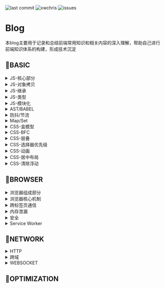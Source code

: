 ![last commit](https://img.shields.io/github/last-commit/xwchris/collection.svg?style=flat)
![xwchris](https://img.shields.io/maintenance/xwchris/2019.svg?style=flat)
![issues](https://img.shields.io/github/issues/xwchris/collection.svg?style=flat)

# Blog
本blog主要用于记录和总结前端常用知识和相关内容的深入理解，帮助自己进行前端知识体系的构建，形成技术沉淀

## 🍎BASIC

<details>
<summary>JS-核心部分</summary>
<p>


I. 对象

对象是js中最常见的也是最重要的部分。

js中对象创建除了使用字面量和`Object.create`，最常用的还是`new`。使用`new`创建对象的基本过程如下:

- 生成一个新对象
- 设置原型链
- 绑定this
- 返回该对象（如果构造函数本身有返回值，则返回那个值）

使用代码来模拟`new`
```javascript
function createObject(Con, ...args) {
 var t = {};
 t.__proto__ = Con.prototype;
 t.constructor = Con;
 Con.apply(t, args);
 return t;
}
```


II. 原型

js中的继承使用的是原型链的方式。js中所有对象都有原型，除了`Object.prototype`。

获取一个对象的原型对象可以使用：
- `Object.getPrototypeOf()`该方法只读
- 对象的`__proto__`属性（部分浏览器实现）

`a instanceOf b`的原理就是在a的原型链中寻找`b.prototype`。如果存在则返回`true`，否则返回`false`。
用代码来模拟`instanceOf`
```javascript
function customInstanceOf(ins, Con) {
 var target = Con.prototype;
 var proto = ins.__proto__;
 while(true) {
  if (proto === null) {
   return false;
  }

  if (proto === target) {
   return true;
  }

  proto = proto.__proto__;
 }
}
```


III. 执行上下文（Excution Context 简称 EC）

EC可以理解为js代码的执行环境，它主要分为：全局执行上下文，函数执行上下文，eval执行上下文。代码在执行过程中，每遇到一个EC就将其入栈，该栈称为EC栈。

EC栈如图所示：

![ec-stack](https://user-images.githubusercontent.com/13817144/53413640-7003f380-3a07-11e9-8837-cffb63a24351.png)

说完了执行上下文栈，我们来说下执行上下文，执行上下文由三部分组成：变量对象（Variable Object）、作用域和This。

执行上下文的执行过程分为两个阶段。首先是创建阶段，这个阶段会创建变量对象（并未赋值）、创建作用域和创建this。创建阶段完成后，进入到激活阶段，激活阶段会按顺序执行代码，为变量赋值并执行各种操作。

在说变量对象之前，先来说说什么是作用域。代码在执行的过程中的变量到底是如何寻找的？实际上这些值都是从作用域链中取出来的，作用域链是一种类似于链式的实现，我们说过每个执行上下文都有一个变量对象，变量对象实际上存储的就是各执行上下文中的变量。作用域链将这些变量对象以类似于`__parent__`之类的属性串起来，访问变量的过程就是在链上查找值的过程。

来看一个例子，对于下面的代码
```javascript
var x = 10;

(function foo() {
 var y = 20;

 (function bar() {
  var z = 30;

  console.log(x + y + z);
 })()
})()
```

它的作用域链类似于如下表示

![scope-chain](https://user-images.githubusercontent.com/13817144/53414899-c7579300-3a0a-11e9-8e1f-fbfe05bb2f7e.png)

变量对象包含了执行上下文中各变量声明（注意创建阶段是不为变量赋值的都为undefined）以及函数声明（注意不包括函数表达式）。这也能够解释hosting函数提升的现象。当一个函数被调用的时候，会创建一个特殊的变量对象，称之为活动对象（Activation Object），AO与VO不同的地方在于AO除了包含变量，函数声明，它同时还包括函数的各参数值以及`arguments`。

来看一个例子，对于如下代码
```javascript
function (x, y) {
 var z = 30;
 function bar() {}
 (function baz() {}); // 表达式 不出现在VO/AO中
}
```

它的AO对象如下表示

![activation-object](https://user-images.githubusercontent.com/13817144/53415167-74321000-3a0b-11e9-913c-254744c80a5d.png)


最后来说下This，`this`实际上是与执行上下文相关的一个属性，它不可以被赋值。它是由调用者提供，并与调用写法相关的。那么`this`的值到底是什么哪？在global中`this`就是global本身。当`This`在函数上下文中的时候，它的值取决于函数调用括号左边的值，有为几种情况。


1. 该值是Reference类型的时候，this就是base
2. 该值是其他类型的时候，this是null，自动转为global
3. 该值Refernce类型当时base是AO的时候，this也是null，自动转为global

Reference类型类似于下面的这种形式
```
'use strict';

// Access foo.
foo;

// Reference for `foo`.
const fooReference = {
  base: global,
  propertyName: 'foo',
  strict: true,
};
```

这部分更多详细解释请参考[这里](http://dmitrysoshnikov.com/ecmascript/chapter-3-this/#-reference-type)
<p>
</details>

<details>
<summary>JS-对象拷贝</summary>
<p>


I. 浅拷贝

对象的浅拷贝可以使用`Object.assign`方法和`扩展运算符...`来实现


II. 深拷贝

对象的深拷贝方法有

1. 使用`JSON.parse(JSON.stringify(obj))`的方式
2. 使用循环赋值的方法进行浅拷贝

第一种方法使用起来很简单，但它的缺点是对于无法JSON的属性如函数、Symbol等会被忽略，并且对于循环引用的对象会发生错误。

第二种方法的代码实现如下

```javascript
function deepCopy(p, c) {
  c = c || {};
  for (var i in p) {
    if (typeof p[i] === 'object') {
      c[i] = p[i].constructor === Array ? [] : {};
      deepCopy(p[i], c[i]);
    } else {
      c[i] = p[i];
    }
  }
  return c;
}
```
</p>
</details>


<details>
<summary>JS-继承</summary>
<p>


继承在javascript是利用原型链的方式实现的，在es6中加入了`class/extends`的方式也可以实现继承。除了es6中`class/extends`的方式我们来看下原型链的继承方式。

I. 构造函数继承

加入我们有`Animal`构造函数和`Dog`构造函数，现在来实现它们的继承

```javascript
function Animal() {
 this.type = 'animal';
}

function Dog(name) {
 this.name = name;
}
```

第一种方案利用`apply`进行构造函数绑定

```javascript
function Dog(name) {
 Animal.apply(this, arguments)
 //...
}

var dog = new Dog('hei');

console.log(dog.type); // output: animal
```

第二种方案利用`prototype`属性进行原型链的继承

```javascript
Dog.prototype = new Animal();
Dog.prototype.constuctor = Dog;

var dog = new Dog('hei');

console.log(dog.type); // output: animal
```

第三种方案利用中间空对象进行继承

```javascript
// 为了不构建对象直接进行继承，将属性写入prototype
function Animal() {}
Animal.prototype.type = 'animal'

function Dog(name) {
 this.name = name;
}

function extend(Parent, Child) {
 // 如果Child.prototype直接继承Parent.prototype两者指向同一个会有问题
 // 用一个空的中间对象解决同一个对象的问题，并且不会占用太多空间
 var F = function() {};
 F.prototype = Parent.prototype;
 Child.prototype = new F();
 Child.prototype.constructor = Child;
}

extend(Animal, Dog);
var dog = new Dog('hei');

console.log(dog.type); // output: animal
```

这部分更多详细解释请参考[这里](http://www.ruanyifeng.com/blog/2010/05/object-oriented_javascript_inheritance.html)

II. 非构造函数继承

对于两个对象字面量，没有构造函数它们实现继承可以有两种方案，例如现在有这两个对象

```javascript
var animal = {
 type: 'animal'
}

var dog = {
 name: 'hei'
}
```

第一种是利用`prototype`和中介对象

```javascript
function object(o) {
 function F() {}
 F.prototype = o;
 return new F();
}

var dog = object(animal);
dog.name = 'hei'
```

第二种就是将所有属性进行拷贝，拷贝分类浅拷贝和深拷贝，可以参考上面的拷贝部分

这部分更多详细解释请参考[这里](http://www.ruanyifeng.com/blog/2010/05/object-oriented_javascript_inheritance_continued.html)
</p>
</details>

<details>
<summary>JS-类型</summary>
<p>


I. 类型分类

基本类型

```javascript
// Null, Undefined, String, Number, Boolean, Symbol
```

引用类型为

```javascript
// Object
```

II. 类型判断

判断javascript中的基本类型除了`null`其他五种都可以使用`typeof`运算符。由于`typeof null === 'obejct'`，我们不能直接判断，对于null我们可以利用`String(null) === 'null'`来判断null

javascript中的内置类型如`Array`、`Date`、`Error`和`RegExp`都可以使用`Object.prototype.toString.call`来判断类型，该函数的返回值类似于`[object Array]`的形式

III. 类型转化

使用操作符操作不同类型的变量，两个变量会转换为同一个类型，基本原则如下

- 对于`\`、`*`、`%`、`-`等操作符，一律转为数字
- `Boolean/Null`类型转为相应的数字， `undefined`和对象会转为`NaN`，数组转数字会将第一项的值转换为数字，如果没有则为0
- 对于`+`操作符，有一个字符串都转为字符串
- 对象类型优先调用`valueOf`然后是`toString`
</p>
</details>

<details>
<summary>JS-模块化</summary>
<p>


javascript中常见的模块化方式有三种，分别是

- es modules
- commonjs
- amd

`es module`使用`import/export/export default`的语法，它是静态的

`commonjs`使用`require/module.exports`的语法，它是动态的，常用于同步加载（用于nodejs中）

`amd`使用`require/define`的语法，它是动态的，常用于异步加载（如requirejs）

这部分更多详细解释请参考[这里](https://medium.com/computed-comparisons/commonjs-vs-amd-vs-requirejs-vs-es6-modules-2e814b114a0b)
</p>
</details>


<details>
<summary>AST/BABEL</summary>
<p>


AST全称Abrstract Syntax Tree（虚拟语法树），是对代码语法分析后得出的一棵语法树。

生成它的主要过程包括分词和解析（词法分析和语法分析），最终生成语法树。可以用该语法树分析代码，来做成各种工具如代码提示，代码格式化、代码转换等等很多应用

Babel就是AST的一种应用，Babel的过程是`parse => transform => generate`，详细步骤：

1. 使用[babel-parser](https://github.com/babel/babel/tree/master/packages/babel-parser)将es6/es7等语法解析成AST
2. 使用[babel-traverse](https://github.com/babel/babel/tree/master/packages/babel-traverse)对AST进行遍历转义，形成新的AST
3. 使用[babel-generator](https://github.com/babel/babel/tree/master/packages/babel-generator)将新的AST生成代码
</p>
</details>

<details>
<summary>防抖/节流</summary>
<p>


防抖和节流一般用于频繁触发函数的优化，减少不必要的开销。

防抖是对于频繁触发的函数，合并成一次执行，常用于用户输入事件

```javascript
function debounce(fn, interval) {
  var timer = null;

  return function() {
    var context = this;
    var args = arguments;

    clearTimeout(timer);

    timer = setTimeout(function() {
      fn.apply(context, args);
    }, interval);
  }
}
```

节流是对于频繁触发的函数，控制函数以一定的速率执行，常用于控制滚动事件触发。下面是代码实现：

```javascript
function throttle(fn, interval) {
  var last = 0, timer = null;

  return function() {
    var context = this;
    var args = arguments;
    var now = Date.now();

    if (now - last < interval) {
      // 保证最后一次触发的也执行
      clearTimeout(timer);
      timer = setTimeout(function() {
      	fn.apply(context, args);
      }, interval)
    } else {
      last = now;
      fn.apply(context, args);
    }
  }
}
```
</p>
</details>


<details>
<summary>Map/Set</summary>
<p>


这里主要说下ES6中的`Map`、`WeakMap`、`Set`和`WeakSet`

I. Set和WeakSet

`Set`与数组相似，但是`Set`中不能有重复的数值，它的键与它的值相同。可以使用数组进行初始化，同时可以利用`Array.from`函数将`Set`转为数组。

它常用的方法和属性有：

```javascript
// 属性
size // 获取set长度

// 方法

// 操作方法
add() // 添加
delete() // 删除
clear() // 清空

// 遍历方法
keys() // 获取所有键值
values() // 获取所有值
entries() // 获取所有键值对
forEach() // 遍历

// 其他方法
has() // 判断是否有某个值
```

`WeakSet`相比于`Set`它的值只能是对象，并且是弱引用的（即没有其他对象引用，该对象就会被回收，不考虑是否在WeakSet中），同时不可遍历，因此它只有`add`,`delete`和`has`方法

II. Map和WeakMap

`Map`与对象相比它可以用对象作为键值，而对象只能用字符串做键值。它构造函数接收一个可遍历对象（如数组，`Set`等），该对象的成员是一个个表示键值对的数组（如`[['name': 'xiaowei],['age', 15]]`）。`Map`与`Set`方法大体相同，不同的是`Map`没有`add`方法，相应的它有`get`和`set`。

`WeakMap`与`WeakSet`概念类似，只有`get`,`set`，`delete`和`has`方法

ES6更多内容可以[这里](http://es6.ruanyifeng.com/)
</p>
</details>


<details>
<summary>CSS-盒模型</summary>
<p>


盒模型是html元素布局模型，盒模型由以下几部分组成

![css盒模型](https://user-images.githubusercontent.com/13817144/54353528-35e55380-468f-11e9-872a-18a5fa78bcd1.png)

盒模型分为两类：标准盒模型和IE盒模型，切换类别可以使用css属性`box-sizing`。默认为标准盒模型`content-box`，IE盒模型用`border-box`表示。
</p>
</details>


<details>
<summary>CSS-BFC</summary>
<p>


BFC全称Block Formating Context（块级格式化上下文），是页面中一块独立的渲染区域，并且有一套渲染规则，它决定了子元素如何定位，以及和其他元素的关系和相互作用。

形成BFC需要满足以下几个条件：

- body根元素
- 绝对定位的元素（position absolute/fixed）
- display为`inline-block`、`flex`、`table-cell`的元素
- overflow不为`visible`

BFC的特点主要是独立，不影响其他区域，也不会被其他区域所影响。
</p>
</details>


<details>
<summary>CSS-层叠</summary>
<p>


层叠是HTML元素的三维概念，所有元素都在面朝屏幕的z轴上延伸。

要理解层叠，首先要理解层叠上下文，层叠上下文是一个独立的层叠区域，它比普通元素的层叠顺序高。

形成层叠上下文需要满足以下几个条件：

- 根元素html
- position为`absolute`或`fixed`并搭配z-index（值不能为auto）
- position为`fixed`或`sticky`
- opacity比1小
- 有`transform`、`perspective`、`filter`、`clip-path`等
- flex元素的子元素，并且子元素`z-index`值不为`auto`

元素层叠原则是（在同一个层叠上下文中）

1. 后面的元素高于前面的元素
2. z-index大的高于z-index低的（z-index只对形成层叠上下文的元素有效）

具体层叠规则看下图

![层叠规则](https://user-images.githubusercontent.com/13817144/54355034-033d5a00-4693-11e9-904c-94aa5c85beea.png)

</p>
</details>


<details>
<summary>CSS-选择器优先级</summary>
<p>


选择器的优先级如下：

```javascript
// !important > 内联样式 > ID原则器 > Class选择器 > 标签选择器 > 继承属性 > 浏览器默认属性
```

css中选择器的解析是从右向左的，同时要注意通配选择符`*`和关系选择符对优先级没有影响
</p>
</details>

<details>
<summary>CSS-动画</summary>
<p>


过渡`transition`的js钩子事件为`transitionend`。动画`animation`的js钩子事件为`animationend`


动画中常用的属性及属性值总结如下

```javascript
// eg:
// animation: duration timing-function delay count direction fill-mode play-state name;

// duration 单位s
// timing-function 常用值linear、ease、ease-in、ease-out、ease-in-out、cubic-bezier（贝塞尔曲线）、steps、step-start、step-end
// delay 单位s可以为负值（-1s代表从1s处开始）
// count 可以为infinite或者为数字
// direction 常用值normal、reverse、alternate、alternate-reverse
// fill-mode 常用值none、forwards（保持最后一帧）、backwards、both
// play-state 常用值paused、running

```
</p>
</details>


<details>
<summary>CSS-居中布局</summary>
<p>


居中布局包括垂直居中和水平居中，较难的是垂直居中，我们说下常用的水平垂直居中用到的方法

- absolute + transform
- line-height + vertical-align
- flex
- table
</p>
</details>


<details>
<summary>CSS-清除浮动</summary>
<p>


清除浮动更确切的说应该是清除浮动影响，常用的方式有两种：

- 利用BFC来消除浮动影响
- 使用`clear`属性来清除浮动影响
</p>
</details>

## 🍐BROWSER

<details>
<summary>浏览器组成部分</summary>
<p>


I. 基础

浏览器与我们前端息息相关，所以我们需要对浏览器架构有着基本的认识。浏览器基本结构见下图

![浏览器结构](https://user-images.githubusercontent.com/13817144/54362973-ed389500-46a4-11e9-813a-29cf82a08941.png)

从上到下，从左到右来解释这些部分

- 用户界面：除了主窗口呈现渲染内容外，其他可视部分都属于用户界面部分
- 浏览器引擎：用于在用户界面和渲染引擎间传递指令
- 渲染引擎：用于解析html和css，然后绘制呈现出来
- 网络：用于网络请求比如http请求
- js解释器：用于解释和执行js代码
- 用户界面后端：用于绘制基本的窗口小部件
- 数据存储：持久层，用于在硬盘或内存中存储各种数据


II. 渲染详解

下面详细说一下渲染引擎，渲染引擎在界面呈现的过程中扮演非常重要的角色，我们以最受欢迎的webkit的渲染流程作为展示，它的渲染图如下所示

![webkit渲染过程](https://user-images.githubusercontent.com/13817144/54363443-e9f1d900-46a5-11e9-8c21-14e5c42f816f.png)

简单来说渲染过程就是分别进行css解析和html解析，生成cssom树和dom树，两者结合生成渲染树。计算布局，最后绘制到屏幕上。说一下其中需要注意的点：

1. html解析是一个渐进的过程，为了尽快展现页面，浏览器会一边加载一边渲染
2. js的执行会阻塞css和html解析。渲染引擎与js解释器是相互独立的，在渲染过程中js解释器（或者说js引擎）可能会操作dom或css，这些都会影响最终生成的结果，这也是为什么js会阻塞dom执行的原因。因此一般讲js放在页面最后或者使用defer和async属性（async等js下载完后立即执行，defer是等html解析完后执行）
3. html解析的过程中遇到js会将控制权交给js解释器，等js执行完后，再由js解释器将控制权交给渲染引擎
4. 改变样式和dom结构会引起重绘或重排（回流）。改变布局属性如margin，padding等会让渲染引擎重新计算布局，改变background，color等属性会让渲染引擎进行重新绘制


III. 数据存储

最后正好在这里总结下数据存储，现代浏览器中的存储通常分为三类`cookie`，`localStorage/sessionStorage`和`indexDB`。

`cookie`通常用作存储用户信息，每次发送同源请求都会一同被发送。它的大小一般为4k，通常用作用户身份校验

`localStorage/sessionStorage`作为浏览器存储一般大小为5M-10M。用键值对进行存储，键与值都为字符串。`localStorage`与`sessionStorage`的区别是`localStorage`会永久储存，除非主动删除。而`sessionStorage`会在tab关闭后消失。

`indexDB`属于浏览器数据库级别，由于目前还没有遇到过使用的场景，故先不介绍。
</p>
</details>

<details>
<summary>浏览器核心机制</summary>
<p>


I. 事件循环

js代码执行依赖于事件循环机制，事件循环机制具体概念见下图：

![事件循环机制](https://user-images.githubusercontent.com/13817144/54365221-6afe9f80-46a9-11e9-8a2c-2dbde2c7022d.png)

1. 执行栈运行过程中，执行同步代码。如果遇到异步代码，开始执行异步代码（setTimeout和xhr等webapis会由浏览器执行，待完成后将回调函数放入任务队列）。将异步回调放入任务队列，微任务进微任务队列，宏任务进宏任务队列
2. 执行栈为空后，检查微任务队列，如果有任务，则逐个执行直到微任务队列为空
3. 然后检查宏任务队列，执行第一个宏任务，进入执行栈执行，如此循环

任务分为宏任务和微任务
微任务一般有：

- process.nextTick
- Promise

宏任务有：

- setTimeout/setInterval
- I/O task


II. v8垃圾回收机制

v8中的垃圾回收算法主要分为三种

- scavenge：一种复制算法， 主要处理生命周期短的对象。存在两个semispace空间，分别是from和to空间。每次内存分配都会从from中进行分配。进行回收时，遍历from空间，将存活对象从from空间移动到to空间。完成后进行from和to的角色交换
- mark-sweep：标记清除。将已存活对象进行标记，清除没有被标记的对象
- mark-compact：标记整理。将存活对象移动至一侧，然后清除边界外的内存

它们的特点如下表所示

| 回收算法 | 速度 | 空间开销 | 是否移动对象 | 是否有碎片 |
| ----| --- | --- | --- | --- |
| scavenge     | 快   | 大 | 否 | 无 |
| mark-sweep   | 中等 | 小 | 否 | 有 |
| mark-compact | 慢  | 小 | 是 | 无 |

这三种算法不存在绝对优劣，三种结合使用才能达到更优的回收效果。

v8分配内存分为新生代和老生代。生命周期短的在新生代中使用scavenge进行内存清理。当对象已使用scavenge清理过并且from的使用率超过25%的时候，将该对象放入老生代中，这个过程叫做晋升。老生代中使用mark-sweep和mark-compact算法，这两种算法是依据情况交替使用的。
</p>
</details>

<details>
<summary>跨标签页通信</summary>
<p>


跨标签页通信这里主要介绍4种方法

#### BroadcastChannel

BroadcaseChannel API允许同源脚本发送消息到其他的浏览器上下文（包括windows/tabs，iframes， workers）。

它的使用方法是：

1. 使用onmessage事件来接收消息，它接收一个event对象，数据存储在event.data中（data能够是字符串或者其他任何被结构化克隆算法支持的对象（Strings, Objects, Arrays, Blobs, ArrayBuffer, Map）
2. 使用postMessage来发送对象
3. 发送完毕后可以使用close方法来关闭通信管道

这种方法的缺点是兼容性不好，并且有同源限制

#### ShareWorker

worker是一种运行在非主线程上的脚本，SharedWorker与普通worker的区别就是可以在同源上下文中（包括windows/tabs，iframes， workers）共享

它的使用方法是：

1. 通过new SharedWorker(workerpath)来创建一个SharedWorker对象
2. 通过worker.port来获取MessagePort对象（使用该对象进行通信）
3. port.onmessage可以用来监听接收事件，数据存储在event.data中（data的结构与BroadcastChannel中相同）（注意如果使用addEventListener来添加message监听事件，那么需要使用worker.start()来手动开启，直接使用onmessage属性监听会隐式调用该方法）
4. 使用postMessage来发送对象
5. 在worker中同样需要获取各个上下问的port来与之进行通信，port可以在onconnect事件触发的时候从e.ports[0]中进行获取

这种方法的缺点是兼容性一般，并且有同源限制

#### postMessage

postMessage是window对象上的一个方法，可以突破同源限制来进行不同tab间的通信，只要正确使用这种方法很安全

它的使用方法是：

1. 获取window.open()对象返回的窗口获取iframe窗口
2. 在要接受数据的窗口进行window.onmessage的监听，参数为event（event包含origin，data等属性）
3. 在获取到的窗口对象instance上，调用instance.postMessage方法，第一个参数为要传输的data，第二个参数为targetOrigin，可以传入*表示所有域都允许，为了安全，最好传入目标域

这种方法的缺点是兼容性不好，但这是唯一不受同源限制的方法

### localStorage

localStorage是浏览器的存储对象，配合storage事件可以实现跨标签页通信。

它的使用方法是：

1. 利用同源上下文可以读取相同localStorage的特性来进行通信，使用localStorage.setItem设置数据，使用localStorage.getItem读取数据
2. 利用window.onstroage事件来监听存储事件，从而实现通信，storage事件的参数event（拥有属性oldValue，newValue，key， url等）在chrome中测试，sessionStroage并没有触发storage事件

这种方法的兼容性很好，这也有自己的缺点

1. 有同源限制
2. 存储相同的值无法触发storage事件
3. storage事件在chrome/firefox中不会在当前页面触发

</p>
</details>


<details>
<summary>内存泄漏</summary>
<p>


以下几种情况容易造成内存泄漏：

1. 意外的全局变量
2. 闭包
3. dom引用
4. 定时器
5. 事件监听
6.
</p>
</details>

<details>
<summary>安全</summary>
<p>


#### xss

xss全称Cross Site Script（跨站脚本攻击），利用客户端对服务端的信任，从服务器中读取的内容可能包含用户插入的恶意脚本

防护手段：

- 对用户内容进行过滤和转义
- 使用CSP进行脚本执行限制


#### csrf

csrf全称Cross Site Request Frogrey（跨站请求伪造），利用服务器对客户端的信任，借用用户身份验证信息对服务器进行请求

防护手段：

- 对于可以修改的内容的接口使用Restful形式的接口
- cookie设置为secure和httpOnly
- 使用refer或者在客户端生成token每次用来校验请求是否合法
</p>
</details>

<details>
<summary>Service Worker</summary>
<p>


Service Worker是web worker的一种，主要用来构建PWA，目前主流浏览器都已支持。

它的生命周期如下图所示：

![sw-lifecycle](https://user-images.githubusercontent.com/13817144/54370160-1f042880-46b2-11e9-860d-e8b93aaa26b0.png)

更多详细内容可以看[这里](https://developers.google.com/web/fundamentals/primers/service-workers/?hl=zh-cn)

真实项目中更多的是使用[workbox](https://developers.google.com/web/tools/workbox/)来使用sw
</p>
</details>


## 🍑NETWORK

<details>
<summary>HTTP</summary>
<p>
</p>
</details>

<details>
<summary>跨域</summary>
<p>
</p>
</details>

<details>
<summary>WEBSOCKET</summary>
<p>
</p>
</details>


## 🍒OPTIMIZATION
